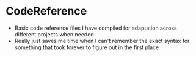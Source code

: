 # CodeReference

* Basic code reference files I have compiled for adaptation across different projects when needed.
* Really just saves me time when I can't remember the exact syntax for something that took forever to figure out in the first place
